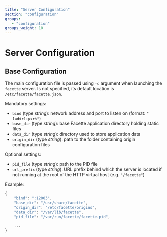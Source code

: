 ```yaml
---
title: "Server Configuration"
section: "configuration"
groups:
   - "configuration"
groups_weight: 10
---
```


# Server Configuration

## Base Configuration

The main configuration file is passed using `-c` argument when launching the `facette` server. Is not specified, its
default location is `/etc/facette/facette.json`.

Mandatory settings:

 * `bind` (type _string_): network address and port to listen on (format: `"[addr]:port"`)
 * `base_dir` (type _string_): base Facette application directory holding static files
 * `data_dir` (type _string_): directory used to store application data
 * `origin_dir` (type _string_): path to the folder containing origin configuration files

Optional settings:

 * `pid_file` (type _string_): path to the PID file
 * `url_prefix` (type _string_): URL prefix behind which the server is located if not running at the root of the HTTP
   virtual host (e.g. `"/facette"`)

Example:

```javascript
{
    "bind": ":12003",
    "base_dir": "/usr/share/facette",
    "origin_dir": "/etc/facette/origins",
    "data_dir": "/var/lib/facette",
    "pid_file": "/var/run/facette/facette.pid",

    ...
}
```
